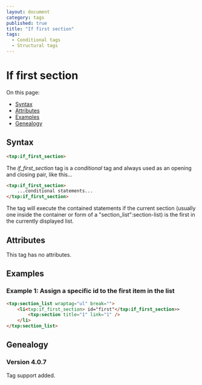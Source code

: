 ```yaml
---
layout: document
category: tags
published: true
title: "If first section"
tags:
  - Conditional tags
  - Structural tags
---
```


# If first section

On this page:

* [Syntax](#user-content-syntax)
* [Attributes](#user-content-attributes)
* [Examples](#user-content-examples)
* [Genealogy](#user-content-genealogy)

## Syntax

```html
<txp:if_first_section>
```

The *if_first_section* tag is a _conditional_ tag and always used as an opening and closing pair, like this...

```html
<txp:if_first_section>
    ...conditional statements...
</txp:if_first_section>
```

The tag will execute the contained statements if the current section (usually one inside the container or form of a "section_list":section-list) is the first in the currently displayed list.

## Attributes

This tag has no attributes.

## Examples

### Example 1: Assign a specific id to the first item in the list

```html
<txp:section_list wraptag="ul" break="">
    <li<txp:if_first_section> id="first"</txp:if_first_section>>
        <txp:section title="1" link="1" />
    </li>
</txp:section_list>
```

## Genealogy

### Version 4.0.7

Tag support added.

